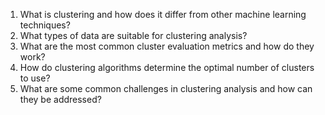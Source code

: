 1. What is clustering and how does it differ from other machine learning techniques?
2. What types of data are suitable for clustering analysis?
3. What are the most common cluster evaluation metrics and how do they work?
4. How do clustering algorithms determine the optimal number of clusters to use?
5. What are some common challenges in clustering analysis and how can they be addressed?